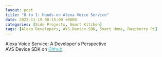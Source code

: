 ```yaml
---
layout: post
title: "0 to 1: Hands-on Alexa Voice Service"
date: 2022-11-19 00:15:00 +0800
categories: [Side Projects, Smart Kitchen]
tags: [Alexa Developers, AVS-Device-SDK, Smart Home, Raspberry Pi]
---
```


Alexa Voice Service: A Developer's Perspective <br />
AVS Device SDK on [<span style="color:#3ababa">Github</span>](https://github.com/alexa/avs-device-sdk)